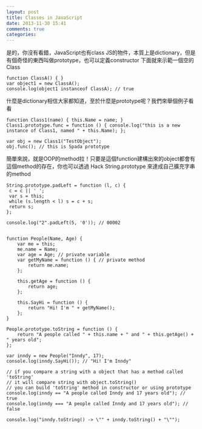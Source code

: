 ```yaml
---
layout: post
title: Classes in JavaScript
date: 2013-11-30 15:41
comments: true
categories:
---
```



是的，你沒有看錯，JavaScript也有class
JS的物件，本質上是dictionary，但是有個奇怪的東西叫做prototype，也可以定義constructor
下面就來示範一個空的Class


	function ClassA() { }
	var object1 = new ClassA();
	console.log(object1 instanceof ClassA); // true
什麼是dictionary相信大家都知道，至於什麼是prototype呢？我們來舉個例子看看

	function Class1(name) { this.Name = name; }
	Class1.prototype.func = function () { console.log("this is a new instance of Class1, named " + this.Name); };

	var obj = new Class1("TestObject");
	obj.func(); // this is Spada prototype
簡單來說，就是OOP的method拉！只要是這個function建構出來的object都會有這個method的存在，你也可以透過 Hack String.prototype 來達成自己擴充字串的method

	String.prototype.padLeft = function (l, c) {
	 c = c || ' ';
	 var s = this;
	 while (s.length < l) s = c + s;
	 return s;
	};

	console.log("2".padLeft(5, '0')); // 00002


	function People(Name, Age) {
	    var me = this;
	    me.name = Name;
	    var age = Age; // private variable
	    var getMyName = function () { // private method
	        return me.name;
	    };

	    this.getAge = function () {
	        return age;
	    };

	    this.SayHi = function () {
	        return "Hi! I'm " + getMyName();
	    };
	}

	People.prototype.toString = function () {
	    return "A people called " + this.name + " and " + this.getAge() + " years old";
	};

	var inndy = new People("Inndy", 17);
	console.log(inndy.SayHi()); // "Hi! I'm Inndy"

	// if you compare a string with a object that has a method called 'toString'
	// it will compare string with object.toString()
	// you can build 'toString' method in constructor or using prototype
	console.log(inndy == "A people called Inndy and 17 years old"); // true
	console.log(inndy === "A people called Inndy and 17 years old"); // false

	console.log("inndy.toString() -> \"" + inndy.toString() + "\"");

